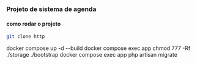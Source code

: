 ### Projeto de sistema de agenda

#### como rodar o projeto
``` bash
git clone http
``` 
docker compose up -d --build
docker compose exec app chmod 777 -Rf ./storage ./bootstrap
docker compose exec app php artisan migrate